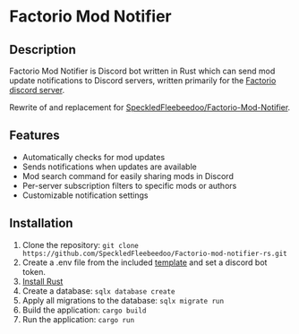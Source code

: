 # Factorio Mod Notifier

## Description

Factorio Mod Notifier is Discord bot written in Rust which can send mod update notifications to Discord servers, written primarily for the [Factorio discord server](https://discord.gg/factorio).

Rewrite of and replacement for [SpeckledFleebeedoo/Factorio-Mod-Notifier](https://github.com/SpeckledFleebeedoo/Factorio-mod-notifier).

## Features

- Automatically checks for mod updates
- Sends notifications when updates are available
- Mod search command for easily sharing mods in Discord
- Per-server subscription filters to specific mods or authors
- Customizable notification settings

## Installation

1. Clone the repository: `git clone https://github.com/SpeckledFleebeedoo/Factorio-mod-notifier-rs.git`
2. Create a .env file from the included [template](.env.template) and set a discord bot token. 
3. [Install Rust](https://www.rust-lang.org/tools/install)
4. Create a database: `sqlx database create`
5. Apply all migrations to the database: `sqlx migrate run`
3. Build the application: `cargo build`
4. Run the application: `cargo run`
